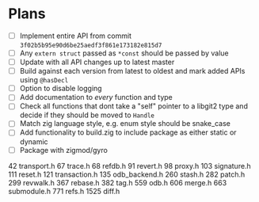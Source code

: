 # Plans

- [ ] Implement entire API from commit `3f02b5b95e90d6be25aedf3f861e173182e815d7`
- [ ] Any `extern struct` passed as `*const` should be passed by value 
- [ ] Update with all API changes up to latest master
- [ ] Build against each version from latest to oldest and mark added APIs using `@hasDecl`
- [ ] Option to disable logging
- [ ] Add documentation to *every* function and type
- [ ] Check all functions that dont take a "self" pointer to a libgit2 type and decide if they should be moved to `Handle`
- [ ] Match zig language style, e.g. enum style should be snake_case
- [ ] Add functionality to build.zig to include package as either static or dynamic
- [ ] Package with zigmod/gyro

42 transport.h
67 trace.h
68 refdb.h
91 revert.h
98 proxy.h
103 signature.h
111 reset.h
121 transaction.h
135 odb_backend.h
260 stash.h
282 patch.h
299 revwalk.h
367 rebase.h
382 tag.h
559 odb.h
606 merge.h
663 submodule.h
771 refs.h
1525 diff.h

